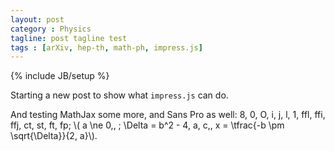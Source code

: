 ```yaml
---
layout: post
category : Physics
tagline: post tagline test
tags : [arXiv, hep-th, math-ph, impress.js]
---
```

{% include JB/setup %}

Starting a new post to show what `impress.js` can do.

And testing MathJax some more, and Sans Pro as well: 8, 0, O, i, j, l, 1, ffl, ffi, ffj, ct, st, ft, fp;
\\( a \ne 0\,, \; \Delta = b^2 - 4\, a\, c,\, x = \tfrac{-b \pm \sqrt{\Delta}}{2\, a}\\).
